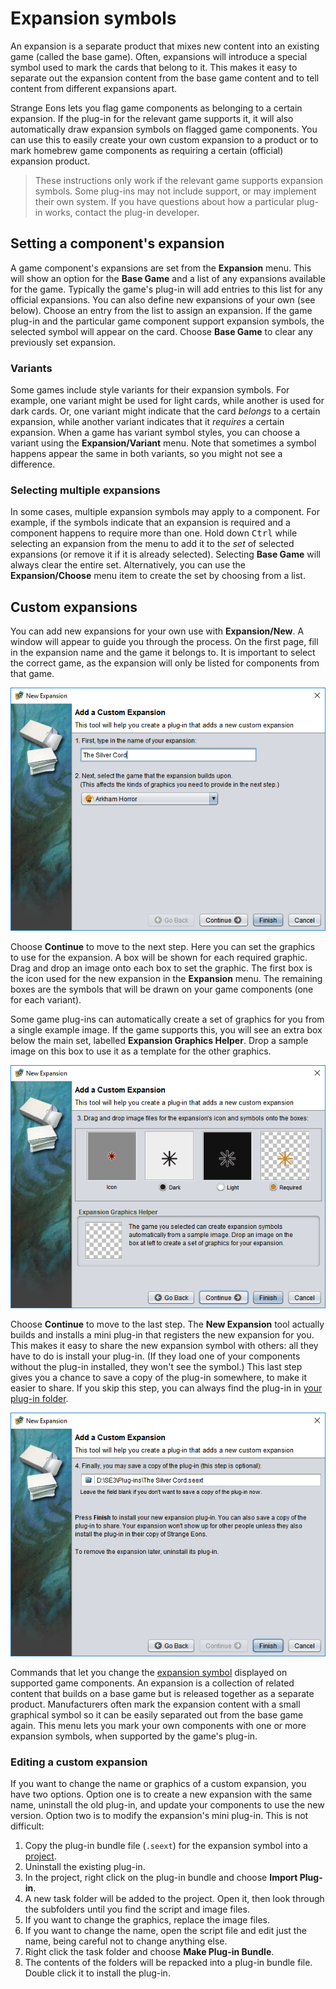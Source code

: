 # Expansion symbols

An expansion is a separate product that mixes new content into an existing game (called the base game).  Often, expansions will introduce a special symbol used to mark the cards that belong to it. This makes it easy to separate out the expansion content from the base game content and to tell content from different expansions apart.

Strange Eons lets you flag game components as belonging to a certain expansion. If the plug-in for the relevant game supports it, it will also automatically draw expansion symbols on flagged game components.  You can use this to easily create your own custom expansion to a product or to mark homebrew game components as requiring a certain (official) expansion product.

> These instructions only work if the relevant game supports expansion symbols. Some plug-ins may not include support, or may implement their own system. If you have questions about how a particular plug-in works, contact the plug-in developer.

## Setting a component's expansion

A game component's expansions are set from the **Expansion** menu. This will show an option for the **Base Game** and a list of any expansions available for the game. Typically the game's plug-in will add entries to this list for any official expansions. You can also define new expansions of your own (see below). Choose an entry from the list to assign an expansion. If the game plug-in and the particular game component support expansion symbols, the selected symbol will appear on the card. Choose  **Base Game** to clear any previously set expansion.

### Variants

Some games include style variants for their expansion symbols. For example, one variant might be used for light cards, while another is used for dark cards. Or, one variant might indicate that the card *belongs* to a certain expansion, while another variant indicates that it *requires* a certain expansion. When a game has variant symbol styles, you can choose a variant using the **Expansion/Variant** menu. Note that sometimes a symbol happens appear the same in both variants, so you might not see a difference.

### Selecting multiple expansions

In some cases, multiple expansion symbols may apply to a component. For example, if the symbols indicate that an expansion is required and a component happens to require more than one. Hold down <kbd>Ctrl</kbd> while selecting an expansion from the menu to add it to the *set* of selected expansions (or remove it if it is already selected). Selecting **Base Game** will always clear the entire set. Alternatively, you can use the **Expansion/Choose** menu item to create the set by choosing from a list.

## Custom expansions

You can add new expansions for your own use with **Expansion/New**. A window will appear to guide you through the process. On the first page, fill in the expansion name and the game it belongs to. It is important to select the correct game, as the expansion will only be listed for components from that game.

![page 1 of the custom expansion tool](images/custom-exp-1.png)

Choose **Continue** to move to the next step. Here you can set the graphics to use for the expansion. A box will be shown for each required graphic. Drag and drop an image onto each box to set the graphic. The first box is the icon used for the new expansion in the **Expansion** menu. The remaining boxes are the symbols that will be drawn on your game components (one for each variant).

Some game plug-ins can automatically create a set of graphics for you from a single example image. If the game supports this, you will see an extra box below the main set, labelled **Expansion Graphics Helper**. Drop a sample image on this box to use it as a template for the other graphics.

![page 2 of the custom expansion tool](images/custom-exp-2.png)

Choose **Continue** to move to the last step. The **New Expansion** tool actually builds and installs a mini plug-in that registers the new expansion for you. This makes it easy to share the new expansion symbol with others: all they have to do is install your plug-in. (If they load one of your components without the plug-in installed, they won't see the symbol.) This last step gives you a chance to save a copy of the plug-in somewhere, to make it easier to share. If you skip this step, you can always find the plug-in in [your plug-in folder](um-manage-plugins.md).

![page 3 of the custom expansion tool](images/custom-exp-3.png)



Commands that let you change the [expansion symbol](um-expansions.md) displayed on supported game components. An expansion is a collection of related content that builds on a base game but is released together as a separate product. Manufacturers often mark the expansion content with a small graphical symbol so it can be easily separated out from the base game again. This menu lets you mark your own components with one or more expansion symbols, when supported by the game's plug-in.

### Editing a custom expansion

If you want to change the name or graphics of a custom expansion, you have two options. Option one is to create a new expansion with the same name, uninstall the old plug-in, and update your components to use the new version. Option two is to modify the expansion's mini plug-in. This is not difficult:

1. Copy the plug-in bundle file (`.seext`) for the expansion symbol into a [project](um-projects.md).
2. Uninstall the existing plug-in.
3. In the project, right click on the plug-in bundle and choose **Import Plug-in**.
4. A new task folder will be added to the project. Open it, then look through the subfolders until you find the script and image files.
5. If you want to change the graphics, replace the image files.
6. If you want to change the name, open the script file and edit just the name, being careful not to change anything else.
7. Right click the task folder and choose **Make Plug-in Bundle**. 
8. The contents of the folders will be repacked into a plug-in bundle file. Double click it to install the plug-in.